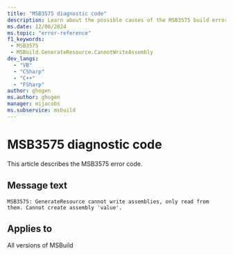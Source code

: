 ```yaml
---
title: "MSB3575 diagnostic code"
description: Learn about the possible causes of the MSB3575 build error, and get troubleshooting tips.
ms.date: 12/06/2024
ms.topic: "error-reference"
f1_keywords:
 - MSB3575
 - MSBuild.GenerateResource.CannotWriteAssembly
dev_langs:
  - "VB"
  - "CSharp"
  - "C++"
  - "FSharp"
author: ghogen
ms.author: ghogen
manager: mijacobs
ms.subservice: msbuild
---
```


# MSB3575 diagnostic code

<!-- :::ErrorDefinitionDescription::: -->
<!-- :::editable-content name="introDescription"::: -->
This article describes the MSB3575 error code.
<!-- :::editable-content-end::: -->

## Message text

`MSB3575: GenerateResource cannot write assemblies, only read from them. Cannot create assembly 'value'.`

<!-- :::editable-content name="postOutputDescription"::: -->
<!--
{StrBegin="MSB3575: "}
-->
<!-- :::editable-content-end::: -->
<!-- :::ErrorDefinitionDescription-end::: -->

## Applies to

All versions of MSBuild
